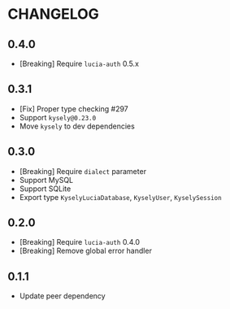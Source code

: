# CHANGELOG

## 0.4.0

- [Breaking] Require `lucia-auth` 0.5.x

## 0.3.1

- [Fix] Proper type checking #297
- Support `kysely@0.23.0`
- Move `kysely` to dev dependencies

## 0.3.0

- [Breaking] Require `dialect` parameter
- Support MySQL
- Support SQLite
- Export type `KyselyLuciaDatabase`, `KyselyUser`, `KyselySession`

## 0.2.0

- [Breaking] Require `lucia-auth` 0.4.0
- [Breaking] Remove global error handler

## 0.1.1

- Update peer dependency
